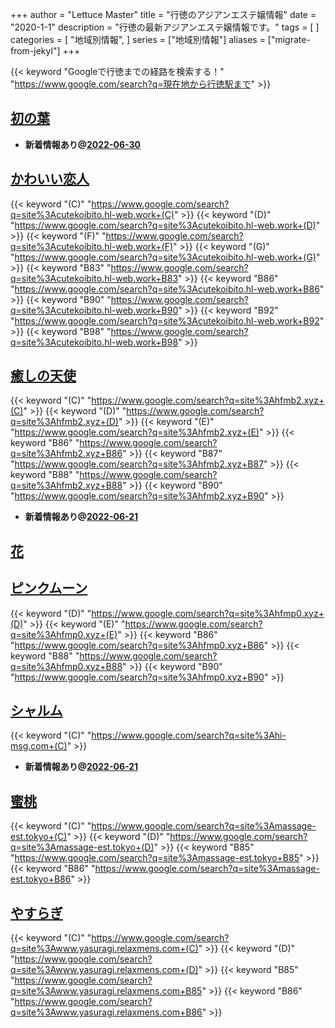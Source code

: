 +++
author = "Lettuce Master"
title = "行徳のアジアンエステ嬢情報"
date = "2020-1-1"
description = "行徳の最新アジアンエステ嬢情報です。"
tags = [
]
categories = [
    "地域別情報",
]
series = ["地域別情報"]
aliases = ["migrate-from-jekyl"]
+++

{{< keyword "Googleで行徳までの経路を検索する！" "https://www.google.com/search?q=現在地から行徳駅まで" >}}

## [初の葉](http://gyotokuest.xyz/)


- **新着情報あり@[2022-06-30](/post/2022-06-30)**
## [かわいい恋人](http://cutekoibito.hl-web.work/)
{{< keyword "(C)" "https://www.google.com/search?q=site%3Acutekoibito.hl-web.work+(C)" >}} {{< keyword "(D)" "https://www.google.com/search?q=site%3Acutekoibito.hl-web.work+(D)" >}} {{< keyword "(F)" "https://www.google.com/search?q=site%3Acutekoibito.hl-web.work+(F)" >}} {{< keyword "(G)" "https://www.google.com/search?q=site%3Acutekoibito.hl-web.work+(G)" >}} {{< keyword "B83" "https://www.google.com/search?q=site%3Acutekoibito.hl-web.work+B83" >}} {{< keyword "B86" "https://www.google.com/search?q=site%3Acutekoibito.hl-web.work+B86" >}} {{< keyword "B90" "https://www.google.com/search?q=site%3Acutekoibito.hl-web.work+B90" >}} {{< keyword "B92" "https://www.google.com/search?q=site%3Acutekoibito.hl-web.work+B92" >}} {{< keyword "B98" "https://www.google.com/search?q=site%3Acutekoibito.hl-web.work+B98" >}} 

## [癒しの天使](http://hfmb2.xyz/)
{{< keyword "(C)" "https://www.google.com/search?q=site%3Ahfmb2.xyz+(C)" >}} {{< keyword "(D)" "https://www.google.com/search?q=site%3Ahfmb2.xyz+(D)" >}} {{< keyword "(E)" "https://www.google.com/search?q=site%3Ahfmb2.xyz+(E)" >}} {{< keyword "B86" "https://www.google.com/search?q=site%3Ahfmb2.xyz+B86" >}} {{< keyword "B87" "https://www.google.com/search?q=site%3Ahfmb2.xyz+B87" >}} {{< keyword "B88" "https://www.google.com/search?q=site%3Ahfmb2.xyz+B88" >}} {{< keyword "B90" "https://www.google.com/search?q=site%3Ahfmb2.xyz+B90" >}} 

- **新着情報あり@[2022-06-21](/post/2022-06-21)**
## [花](http://sh-ylm0.tokyo/)


## [ピンクムーン](http://hfmp0.xyz/)
{{< keyword "(D)" "https://www.google.com/search?q=site%3Ahfmp0.xyz+(D)" >}} {{< keyword "(E)" "https://www.google.com/search?q=site%3Ahfmp0.xyz+(E)" >}} {{< keyword "B86" "https://www.google.com/search?q=site%3Ahfmp0.xyz+B86" >}} {{< keyword "B88" "https://www.google.com/search?q=site%3Ahfmp0.xyz+B88" >}} {{< keyword "B90" "https://www.google.com/search?q=site%3Ahfmp0.xyz+B90" >}} 

## [シャルム](http://hi-msg.com/charme/)
{{< keyword "(C)" "https://www.google.com/search?q=site%3Ahi-msg.com+(C)" >}} 

- **新着情報あり@[2022-06-21](/post/2022-06-21)**
## [蜜桃](http://massage-est.tokyo/)
{{< keyword "(C)" "https://www.google.com/search?q=site%3Amassage-est.tokyo+(C)" >}} {{< keyword "(D)" "https://www.google.com/search?q=site%3Amassage-est.tokyo+(D)" >}} {{< keyword "B85" "https://www.google.com/search?q=site%3Amassage-est.tokyo+B85" >}} {{< keyword "B86" "https://www.google.com/search?q=site%3Amassage-est.tokyo+B86" >}} 

## [やすらぎ](http://www.yasuragi.relaxmens.com/)
{{< keyword "(C)" "https://www.google.com/search?q=site%3Awww.yasuragi.relaxmens.com+(C)" >}} {{< keyword "(D)" "https://www.google.com/search?q=site%3Awww.yasuragi.relaxmens.com+(D)" >}} {{< keyword "B85" "https://www.google.com/search?q=site%3Awww.yasuragi.relaxmens.com+B85" >}} {{< keyword "B86" "https://www.google.com/search?q=site%3Awww.yasuragi.relaxmens.com+B86" >}} 

